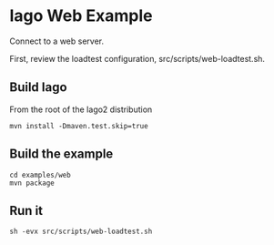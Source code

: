 # Iago Web Example

Connect to a web server.

First, review the loadtest configuration, src/scripts/web-loadtest.sh.

## Build Iago

From the root of the Iago2 distribution

	mvn install -Dmaven.test.skip=true

## Build the example

	cd examples/web
	mvn package

## Run it

	sh -evx src/scripts/web-loadtest.sh
